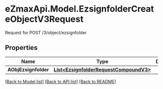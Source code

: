 # eZmaxApi.Model.EzsignfolderCreateObjectV3Request
Request for POST /3/object/ezsignfolder

## Properties

Name | Type | Description | Notes
------------ | ------------- | ------------- | -------------
**AObjEzsignfolder** | [**List&lt;EzsignfolderRequestCompoundV3&gt;**](EzsignfolderRequestCompoundV3.md) |  | 

[[Back to Model list]](../README.md#documentation-for-models) [[Back to API list]](../README.md#documentation-for-api-endpoints) [[Back to README]](../README.md)

